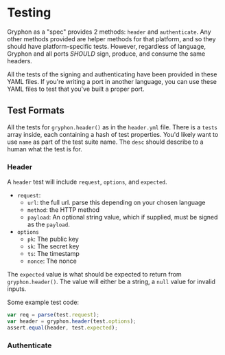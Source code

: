 # Testing

Gryphon as a "spec" provides 2 methods: `header` and `authenticate`. Any
other methods provided are helper methods for that platform, and so they
should have platform-specific tests. However, regardless of language,
Gryphon and all ports *SHOULD* sign, produce, and consume the same
headers.

All the tests of the signing and authenticating have been provided in
these YAML files. If you're writing a port in another language, you can
use these YAML files to test that you've built a proper port.

## Test Formats

All the tests for `gryphon.header()` as in the `header.yml` file. There
is a `tests` array inside, each containing a hash of test properties.
You'd likely want to use `name` as part of the test suite name. The
`desc` should describe to a human what the test is for.

### Header

A `header` test will include `request`, `options`, and `expected`.

- `request`:
  - `url`: the full url. parse this depending on your chosen language
  - `method`: the HTTP method
  - `payload`: An optional string value, which if supplied, must be
    signed as the `payload`.
- `options`
  - `pk`: The public key
  - `sk`: The secret key
  - `ts`: The timestamp
  - `nonce`: The nonce

The `expected` value is what should be expected to return from
`gryphon.header()`. The value will either be a string, a `null` value
for invalid inputs.

Some example test code:

```js
var req = parse(test.request);
var header = gryphon.header(test.options);
assert.equal(header, test.expected);
```

### Authenticate
